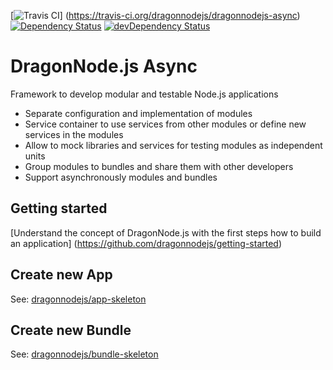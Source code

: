 [![Travis CI](https://travis-ci.org/dragonnodejs/dragonnodejs-async.svg?branch=master "Travis CI")]
 (https://travis-ci.org/dragonnodejs/dragonnodejs-async)
[![Dependency Status](https://david-dm.org/dragonnodejs/dragonnodejs-async.svg)](https://david-dm.org/dragonnodejs/dragonnodejs-async)
[![devDependency Status](https://david-dm.org/dragonnodejs/dragonnodejs-async/dev-status.svg)](https://david-dm.org/dragonnodejs/dragonnodejs-async#info=devDependencies)

# DragonNode.js Async
Framework to develop modular and testable Node.js applications
- Separate configuration and implementation of modules
- Service container to use services from other modules or define new services in the modules
- Allow to mock libraries and services for testing modules as independent units
- Group modules to bundles and share them with other developers
- Support asynchronously modules and bundles

## Getting started
[Understand the concept of DragonNode.js with the first steps how to build an application]
 (https://github.com/dragonnodejs/getting-started)

## Create new App
See: [dragonnodejs/app-skeleton](https://github.com/dragonnodejs/app-skeleton.git)

## Create new Bundle
See: [dragonnodejs/bundle-skeleton](https://github.com/dragonnodejs/bundle-skeleton.git)
